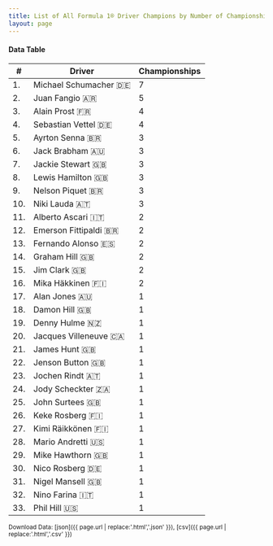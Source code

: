 ```yaml
---
title: List of All Formula 1® Driver Champions by Number of Championships
layout: page
---
```


<canvas id="chart" width="400" height="180"></canvas>
<script>
var data = {
    "datasets": [
        {
            "backgroundColor": "#f3a935",
            "borderColor": "#f68639",
            "borderWidth": 1,
            "data": [
                7.0,
                5.0,
                4.0,
                4.0,
                3.0,
                3.0,
                3.0,
                3.0,
                3.0,
                3.0,
                2.0,
                2.0,
                2.0,
                2.0,
                2.0,
                2.0,
                1.0,
                1.0,
                1.0,
                1.0,
                1.0,
                1.0,
                1.0,
                1.0,
                1.0,
                1.0,
                1.0,
                1.0,
                1.0,
                1.0,
                1.0,
                1.0,
                1.0
            ],
            "label": "Championships"
        }
    ],
    "labels": [
        "Michael Schumacher 🇩🇪",
        "Juan Fangio 🇦🇷",
        "Alain Prost 🇫🇷",
        "Sebastian Vettel 🇩🇪",
        "Ayrton Senna 🇧🇷",
        "Jack Brabham 🇦🇺",
        "Jackie Stewart 🇬🇧",
        "Lewis Hamilton 🇬🇧",
        "Nelson Piquet 🇧🇷",
        "Niki Lauda 🇦🇹",
        "Alberto Ascari 🇮🇹",
        "Emerson Fittipaldi 🇧🇷",
        "Fernando Alonso 🇪🇸",
        "Graham Hill 🇬🇧",
        "Jim Clark 🇬🇧",
        "Mika Häkkinen 🇫🇮",
        "Alan Jones 🇦🇺",
        "Damon Hill 🇬🇧",
        "Denny Hulme 🇳🇿",
        "Jacques Villeneuve 🇨🇦",
        "James Hunt 🇬🇧",
        "Jenson Button 🇬🇧",
        "Jochen Rindt 🇦🇹",
        "Jody Scheckter 🇿🇦",
        "John Surtees 🇬🇧",
        "Keke Rosberg 🇫🇮",
        "Kimi Räikkönen 🇫🇮",
        "Mario Andretti 🇺🇸",
        "Mike Hawthorn 🇬🇧",
        "Nico Rosberg 🇩🇪",
        "Nigel Mansell 🇬🇧",
        "Nino Farina 🇮🇹",
        "Phil Hill 🇺🇸"
    ]
};
var options = {
  legend: {
    display: false
  },
  scales: {
    xAxes: [{
      ticks: {
        beginAtZero: true,
        maxRotation: 180,
        display: window.innerWidth > 800
      }
    }],
    yAxes: [{
      ticks: {
        beginAtZero: true
      }
    }]
  },
  onResize: function(chart, size) {
    chart.options.scales.xAxes[0].ticks.display = size.width > 800;
  }
};
new Chart("chart", {
    data: data,
    type: 'bar',
    options: options
});
</script>



#### Data Table

| # | Driver | Championships |
|--|--|--|
| 1. | Michael Schumacher 🇩🇪 | 7 |
| 2. | Juan Fangio 🇦🇷 | 5 |
| 3. | Alain Prost 🇫🇷 | 4 |
| 4. | Sebastian Vettel 🇩🇪 | 4 |
| 5. | Ayrton Senna 🇧🇷 | 3 |
| 6. | Jack Brabham 🇦🇺 | 3 |
| 7. | Jackie Stewart 🇬🇧 | 3 |
| 8. | Lewis Hamilton 🇬🇧 | 3 |
| 9. | Nelson Piquet 🇧🇷 | 3 |
| 10. | Niki Lauda 🇦🇹 | 3 |
| 11. | Alberto Ascari 🇮🇹 | 2 |
| 12. | Emerson Fittipaldi 🇧🇷 | 2 |
| 13. | Fernando Alonso 🇪🇸 | 2 |
| 14. | Graham Hill 🇬🇧 | 2 |
| 15. | Jim Clark 🇬🇧 | 2 |
| 16. | Mika Häkkinen 🇫🇮 | 2 |
| 17. | Alan Jones 🇦🇺 | 1 |
| 18. | Damon Hill 🇬🇧 | 1 |
| 19. | Denny Hulme 🇳🇿 | 1 |
| 20. | Jacques Villeneuve 🇨🇦 | 1 |
| 21. | James Hunt 🇬🇧 | 1 |
| 22. | Jenson Button 🇬🇧 | 1 |
| 23. | Jochen Rindt 🇦🇹 | 1 |
| 24. | Jody Scheckter 🇿🇦 | 1 |
| 25. | John Surtees 🇬🇧 | 1 |
| 26. | Keke Rosberg 🇫🇮 | 1 |
| 27. | Kimi Räikkönen 🇫🇮 | 1 |
| 28. | Mario Andretti 🇺🇸 | 1 |
| 29. | Mike Hawthorn 🇬🇧 | 1 |
| 30. | Nico Rosberg 🇩🇪 | 1 |
| 31. | Nigel Mansell 🇬🇧 | 1 |
| 32. | Nino Farina 🇮🇹 | 1 |
| 33. | Phil Hill 🇺🇸 | 1 |

<small>Download Data: [json]({{ page.url | replace:'.html','.json' }}), [csv]({{ page.url | replace:'.html','.csv' }})</small>
